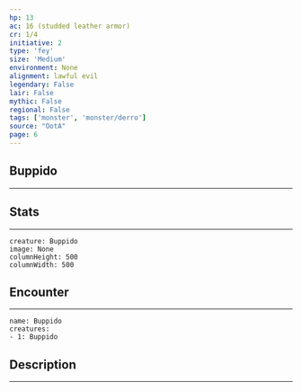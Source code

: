 ```yaml
---
hp: 13
ac: 16 (studded leather armor)
cr: 1/4
initiative: 2
type: 'fey'    
size: 'Medium'
environment: None
alignment: lawful evil
legendary: False
lair: False
mythic: False
regional: False
tags: ['monster', 'monster/derro']
source: "OotA"
page: 6
---
```


## Buppido
---



## Stats
---

```statblock
creature: Buppido
image: None
columnHeight: 500
columnWidth: 500
```

## Encounter
---

```encounter-table
name: Buppido
creatures:
- 1: Buppido
```

## Description
---




